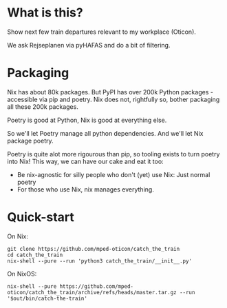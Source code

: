 # What is this?
Show next few train departures relevant to my workplace (Oticon).

We ask Rejseplanen via pyHAFAS and do a bit of filtering.

# Packaging
Nix has about 80k packages.
But PyPI has over 200k Python packages - accessible via pip and poetry.
Nix does not, rightfully so, bother packaging all these 200k packages.

Poetry is good at Python, Nix is good at everything else.

So we'll let Poetry manage all python dependencies.
And we'll let Nix package poetry.

Poetry is quite alot more rigourous than pip, so tooling exists to turn poetry into Nix!
This way, we can have our cake and eat it too:
  * Be nix-agnostic for silly people who don't (yet) use Nix: Just normal poetry
  * For those who use Nix, nix manages everything.

# Quick-start

On Nix:
```
git clone https://github.com/mped-oticon/catch_the_train
cd catch_the_train
nix-shell --pure --run 'python3 catch_the_train/__init__.py'
```

On NixOS:
```
nix-shell --pure https://github.com/mped-oticon/catch_the_train/archive/refs/heads/master.tar.gz --run '$out/bin/catch-the-train'
```


